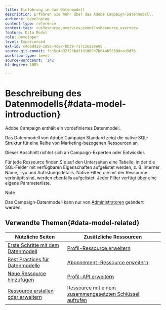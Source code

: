 ```yaml
---
title: Einführung in das Datenmodell
description: Erfahren Sie mehr über das Adobe Campaign-Datenmodell.
audience: developing
content-type: reference
context-tags: cusResource,overview;eventCusResource,overview
feature: Data Model
role: Developer
level: Experienced
exl-id: c4d6d420-1058-4ca7-bb39-717c56329e05
source-git-commit: fcb5c4a92f23bdffd1082b7b044b5859dead9d70
workflow-type: tm+mt
source-wordcount: '142'
ht-degree: 100%

---
```


# Beschreibung des Datenmodells{#data-model-introduction}

Adobe Campaign enthält ein vordefiniertes Datenmodell.

Das Datenmodell von Adobe Campaign Standard zeigt die native SQL-Struktur für eine Reihe von Marketing-bezogenen Ressourcen an.

Dieser Abschnitt richtet sich an Campaign-Experten oder Entwickler.

Für jede Ressource finden Sie auf den Unterseiten eine Tabelle, in der die SQL-Felder mit verfügbaren Eigenschaften aufgelistet werden, z. B. interner Name, Typ und Auflistungsdetails. Native Filter, die mit der Ressource verknüpft sind, werden ebenfalls aufgelistet. Jeder Filter verfügt über eine eigene Parameterliste.

>[!NOTE]
>Das Campaign-Datenmodell kann nur von [Administratoren](../../administration/using/users-management.md#functional-administrators) geändert werden.

## Verwandte Themen{#data-model-related}

| Nützliche Seiten | Zusätzliche Ressourcen |
|---|---|
| [Erste Schritte mit dem Datenmodell](data-model-concepts.md) | [Profil-Ressource erweitern ](extending-the-profile-resource-with-a-new-field.md) |
| [Best Practices für Datenmodelle](data-model-best-practices.md) | [Abonnement-Ressource erweitern](extending-the-subscriptions-to-an-application-resource.md) |
| [Neue Ressource hinzufügen](key-steps-to-add-a-resource.md) | [Profil-API erweitern](about-extending-the-api.md) |
| [Ressource erstellen oder erweitern](creating-or-extending-the-resource.md) | [Ressource mit einem zusammengesetzten Schlüssel aufrufen](uc-calling-resource-id-key.md) |
